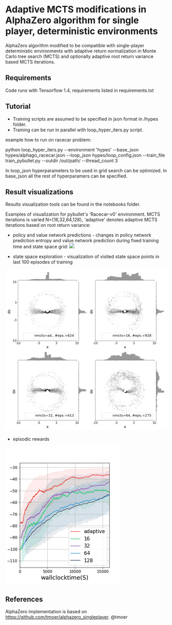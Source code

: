 # Adaptive MCTS modifications in AlphaZero algorithm for single player, deterministic environments
AlphaZero algorithm modified to be compatible with single-player deterministic environments with adaptive return normalization in Monte Carlo tree search (MCTS) and optionally adaptive root return variance based MCTS iterations.

## Requirements
Code runs with Tensorflow 1.4, requirements listed in requirements.txt

## Tutorial
- Training scripts are assumed to be specified in json format in /hypes folder.
- Training can be run in parallel with loop_hyper_iters.py script.

example how to run on racecar problem:

python loop_hyper_iters.py --environment 'hypes' --base_json hypes/alphago_racecar.json --loop_json hypes/loop_config.json --train_file train_pybullet.py --outdir /out/path/ --thread_count 3

In loop_json hyperparameters to be used in grid search can be optimized.
In base_json all the rest of hyperparamers can be specified.

## Result visualizations
Results visualization tools can be found in the notebooks folder. 

Examples of visualization for pybullet's 'Racecar-v0' environment. MCTS iterations is varied N={16,32,64,128}, 'adaptive' denotes adaptive MCTS iterations based on root return variance:
- policy and value network predictions - 
    changes in policy network prediction entropy and value network prediction during fixed training time and state space grid:
![](results/policy_value.gif)

- state space exploration - visualization of visited state space points in last 100 episodes of training

![](results/sscoverage_rc.png)

- episodic rewards

![](results/rewards_rc.png)

## References
AlphaZero implementation is based on https://github.com/tmoer/alphazero_singleplayer.
@tmoer
